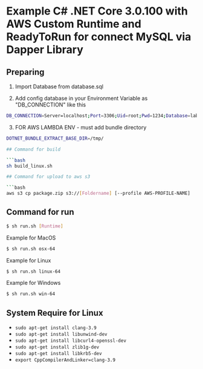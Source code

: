 # Example C# .NET Core 3.0.100 with AWS Custom Runtime and ReadyToRun for connect MySQL via Dapper Library

## Preparing

1. Import Database from database.sql

2. Add config database in your Environment Variable as "DB_CONNECTION" like this

```bash
DB_CONNECTION=Server=localhost;Port=3306;Uid=root;Pwd=1234;Database=lab;CharSet=utf8;ConvertZeroDateTime=True;
```

3. FOR AWS LAMBDA ENV - must add bundle directory

```bash
DOTNET_BUNDLE_EXTRACT_BASE_DIR=/tmp/

## Command for build

```bash
sh build_linux.sh

## Command for upload to aws s3

```bash
aws s3 cp package.zip s3://[Foldername] [--profile AWS-PROFILE-NAME]
```

## Command for run
```bash
$ sh run.sh [Runtime]
```

Example for MacOS
```bash
$ sh run.sh osx-64
```

Example for Linux
```bash
$ sh run.sh linux-64
```

Example for Windows
```bash
$ sh run.sh win-64
```

## System Require for Linux

- `sudo apt-get install clang-3.9`
- `sudo apt-get install libunwind-dev`
- `sudo apt-get install libcurl4-openssl-dev`
- `sudo apt-get install zlib1g-dev`
- `sudo apt-get install libkrb5-dev`
- `export CppCompilerAndLinker=clang-3.9`
